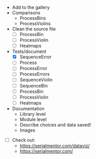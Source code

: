 - Add to the gallery
- Comparisons
  - ProcessBins
  - ProcessViolins
- Clean the source file
  - [ ] ProcessBin
  - [ ] ProcessViolin
  - [ ] Heatmaps
- Tests/document
  - [x] SequenceError
  - [ ] Process
  - [ ] ProcessError
  - [ ] ProcessErrors
  - [ ] SequenceViolin
  - [ ] SequenceBin
  - [ ] ProcessBin
  - [ ] ProcessViolin
  - [ ] Heatmaps
- Documentation
  - Library level
  - Module level
  - Describe choices and data saved!
  - Images
- [ ] Check out: 
  - https://serialmentor.com/dataviz/
  - https://serialmentor.com/
